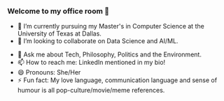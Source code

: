 ### Welcome to my office room 👋

<!--
**swetha0404/swetha0404** is a ✨ _special_ ✨ repository because its `README.md` (this file) appears on your GitHub profile.

Here are some ideas to get you started:
-->
<!--- 🔭 I’m currently working on ... -->
- 🌱 I’m currently pursuing my Master's in Computer Science at the University of Texas at Dallas.
- 👯 I’m looking to collaborate on Data Science and AI/ML.
<!-- - 🤔 I’m looking for help with ... -->
- 💬 Ask me about Tech, Philosophy, Politics and the Environment.
- 📫 How to reach me: LinkedIn mentioned in my bio!
- 😄 Pronouns: She/Her
- ⚡ Fun fact: My love language, communication language and sense of humour is all pop-culture/movie/meme references.
